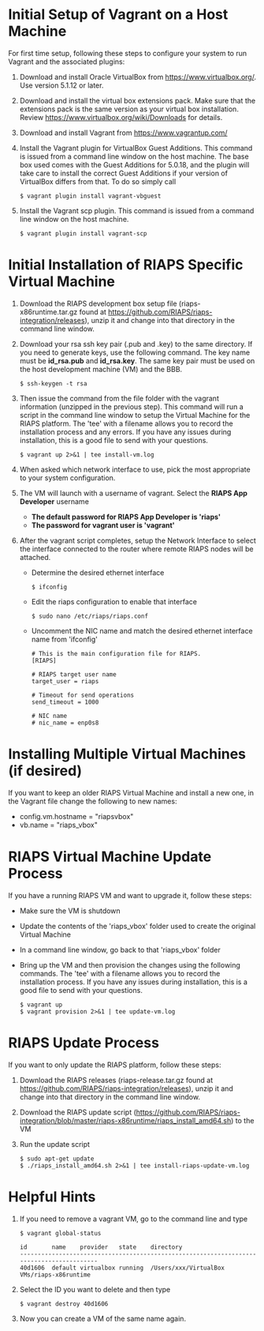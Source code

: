 # Initial Setup of Vagrant on a Host Machine

For first time setup, following these steps to configure your system to run Vagrant and the associated plugins:

1. Download and install Oracle VirtualBox from https://www.virtualbox.org/.  Use version 5.1.12 or later.
2. Download and install the virtual box extensions pack. Make sure that the extensions pack is the same version as your virtual box installation. Review https://www.virtualbox.org/wiki/Downloads for details.
3. Download and install Vagrant from https://www.vagrantup.com/
4. Install the Vagrant plugin for VirtualBox Guest Additions. This command is issued from a command line window on the host machine.  The base box used comes with the Guest Additions for 5.0.18, and the plugin will take care to install the correct Guest Additions if your version of VirtualBox differs from that. To do so simply call 

    ```
    $ vagrant plugin install vagrant-vbguest
    ```  

5. Install the Vagrant scp plugin.  This command is issued from a command line window on the host machine.  

    ```
    $ vagrant plugin install vagrant-scp
    ```  

# Initial Installation of RIAPS Specific Virtual Machine

1. Download the RIAPS development box setup file (riaps-x86runtime.tar.gz found at https://github.com/RIAPS/riaps-integration/releases), unzip it and change into that directory in the command line window.  

2. Download your rsa ssh key pair (.pub and .key) to the same directory.  If you need to generate keys, use the following command.  The key name must be **id_rsa.pub** and **id_rsa.key**.  The same key pair must be used on the host development machine (VM) and the BBB.

    ```
    $ ssh-keygen -t rsa
    ```
    
3. Then issue the command from the file folder with the vagrant information (unzipped in the previous step).  This command will run a script in the command line window to setup the Virtual Machine for the RIAPS platform.  The 'tee' with a filename allows you to record the installation process and any errors.  If you have any issues during installation, this is a good file to send with your questions.

    ```
    $ vagrant up 2>&1 | tee install-vm.log
    ```   

4. When asked which network interface to use, pick the most appropriate to your system configuration.

5. The VM will launch with a username of vagrant.  Select the **RIAPS App Developer** username


    - **The default password for RIAPS App Developer is 'riaps'**
    - **The password for vagrant user is 'vagrant'**

6. After the vagrant script completes, setup the Network Interface to select the interface connected to the router where remote RIAPS nodes will be attached.  

    - Determine the desired ethernet interface
    
        ```
        $ ifconfig
        ```   
    
    - Edit the riaps configuration to enable that interface
    
        ```
        $ sudo nano /etc/riaps/riaps.conf
        ```   
    
    - Uncomment the NIC name and match the desired ethernet interface name from 'ifconfig'
    
        ```
        # This is the main configuration file for RIAPS.  
        [RIAPS]

        # RIAPS target user name
        target_user = riaps

        # Timeout for send operations
        send_timeout = 1000

        # NIC name
        # nic_name = enp0s8
        ```   
        
# Installing Multiple Virtual Machines (if desired)
If you want to keep an older RIAPS Virtual Machine and install a new one, in the Vagrant file change the following to new names:
   - config.vm.hostname = "riapsvbox"
   - vb.name = "riaps_vbox"   
    
# RIAPS Virtual Machine Update Process
If you have a running RIAPS VM and want to upgrade it, follow these steps:

- Make sure the VM is shutdown
- Update the contents of the 'riaps_vbox' folder used to create the original Virtual Machine
- In a command line window, go back to that 'riaps_vbox' folder 
- Bring up the VM and then provision the changes using the following commands.  The 'tee' with a filename allows you to record the installation process.  If you have any issues during installation, this is a good file to send with your questions.

    ```
    $ vagrant up 
    $ vagrant provision 2>&1 | tee update-vm.log
    ```   

# RIAPS Update Process
If you want to only update the RIAPS platform, follow these steps:

1. Download the RIAPS releases (riaps-release.tar.gz found at https://github.com/RIAPS/riaps-integration/releases), unzip it and change into that directory in the command line window.

2. Download the RIAPS update script (https://github.com/RIAPS/riaps-integration/blob/master/riaps-x86runtime/riaps_install_amd64.sh) to the VM

3. Run the update script

    ```
    $ sudo apt-get update
    $ ./riaps_install_amd64.sh 2>&1 | tee install-riaps-update-vm.log
    ```
# Helpful Hints
1. If you need to remove a vagrant VM, go to the command line and type 
    ```
    $ vagrant global-status
    
    id       name    provider   state    directory
    -----------------------------------------------------------------------------------------
    40d1606  default virtualbox running  /Users/xxx/VirtualBox VMs/riaps-x86runtime
    ```
2. Select the ID you want to delete and then type
    ```
    $ vagrant destroy 40d1606
    ```
3. Now you can create a VM of the same name again.
 
    
